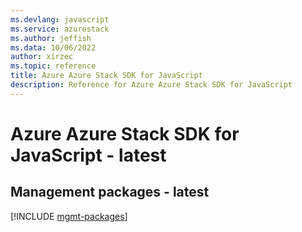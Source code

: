 ```yaml
---
ms.devlang: javascript
ms.service: azurestack
ms.author: jeffish
ms.data: 10/06/2022
author: xirzec
ms.topic: reference
title: Azure Azure Stack SDK for JavaScript
description: Reference for Azure Azure Stack SDK for JavaScript
---
```

# Azure Azure Stack SDK for JavaScript - latest

## Management packages - latest
[!INCLUDE [mgmt-packages](azure-stack-mgmt-index.md)]